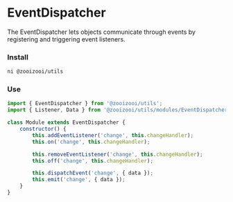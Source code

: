 # EventDispatcher
The EventDispatcher lets objects communicate through events by registering and triggering event listeners.

### Install
```bash
ni @zooizooi/utils
```

### Use
```js
import { EventDispatcher } from '@zooizooi/utils';
import { Listener, Data } from '@zooizooi/utils/modules/EventDispatcher';

class Module extends EventDispatcher {
    constructor() {
        this.addEventListener('change', this.changeHandler);
        this.on('change', this.changeHandler);

        this.removeEventListener('change', this.changeHandler);
        this.off('change', this.changeHandler);

        this.dispatchEvent('change', { data });
        this.emit('change', { data });
    }
}
```
